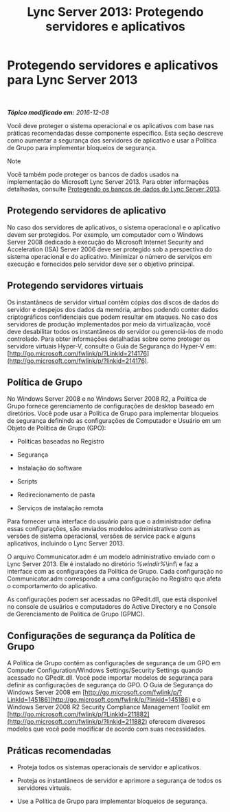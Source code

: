 ﻿---
title: 'Lync Server 2013: Protegendo servidores e aplicativos'
TOCTitle: Protegendo servidores e aplicativos para Lync Server 2013
ms:assetid: 9ca2b233-26f1-4d72-96e7-81a82c727806
ms:mtpsurl: https://technet.microsoft.com/pt-br/library/Dn518331(v=OCS.15)
ms:contentKeyID: 60505937
ms.date: 12/10/2016
mtps_version: v=OCS.15
ms.translationtype: HT
---

# Protegendo servidores e aplicativos para Lync Server 2013

 

_**Tópico modificado em:** 2016-12-08_

Você deve proteger o sistema operacional e os aplicativos com base nas práticas recomendadas desse componente específico. Esta seção descreve como aumentar a segurança dos servidores de aplicativo e usar a Política de Grupo para implementar bloqueios de segurança.

> [!NOTE]  
> Você também pode proteger os bancos de dados usados na implementação do Microsoft Lync Server 2013. Para obter informações detalhadas, consulte <a href="lync-server-2013-hardening-and-protecting-databases.md">Protegendo os bancos de dados do Lync Server 2013</a>.

## Protegendo servidores de aplicativo

No caso dos servidores de aplicativos, o sistema operacional e o aplicativo devem ser protegidos. Por exemplo, um computador com o Windows Server 2008 dedicado à execução do Microsoft Internet Security and Acceleration (ISA) Server 2006 deve ser protegido sob a perspectiva do sistema operacional e do aplicativo. Minimizar o número de serviços em execução e fornecidos pelo servidor deve ser o objetivo principal.

## Protegendo servidores virtuais

Os instantâneos de servidor virtual contêm cópias dos discos de dados do servidor e despejos dos dados da memória, ambos podendo conter dados criptográficos confidenciais que podem resultar em ataques. No caso dos servidores de produção implementados por meio da virtualização, você deve desabilitar todos os instantâneos do servidor ou gerenciá-los de modo controlado. Para obter informações detalhadas sobre como proteger os servidore virtuais Hyper-V, consulte o Guia de Segurança do Hyper-V em: [http://go.microsoft.com/fwlink/p/?LinkId=214176](http://go.microsoft.com/fwlink/p/?linkid=214176).

## Política de Grupo

No Windows Server 2008 e no Windows Server 2008 R2, a Política de Grupo fornece gerenciamento de configurações de desktop baseado em diretórios. Você pode usar a Política de Grupo para implementar bloqueios de segurança definindo as configurações de Computador e Usuário em um Objeto de Política de Grupo (GPO):

  - Políticas baseadas no Registro

  - Segurança

  - Instalação do software

  - Scripts

  - Redirecionamento de pasta

  - Serviços de instalação remota

Para fornecer uma interface do usuário para que o administrador defina essas configurações, são enviados modelos administrativso com as versões de sistema operacional, versões de service pack e alguns aplicativos, incluindo o Lync Server 2013.

O arquivo Communicator.adm é um modelo administrativo enviado com o Lync Server 2013. Ele é instalado no diretório *%windir%*\\inf\\ e faz a interface com as configurações da Política de Grupo. Cada configuração no Communicator.adm corresponde a uma configuração no Registro que afeta o comportamento do aplicativo.

As configurações podem ser acessadas no GPedit.dll, que está disponível no console de usuários e computadores do Active Directory e no Console de Gerenciamento de Política de Grupo (GPMC).

## Configurações de segurança da Política de Grupo

A Política de Grupo contém as configurações de segurança de um GPO em Computer Configuration/Windows Settings/Security Settings quando acessado no GPedit.dll. Você pode importar modelos de segurança para definir as configurações de segurança do GPO. O Guia de Segurança do Windows Server 2008 em [http://go.microsoft.com/fwlink/p/?LinkId=145186](http://go.microsoft.com/fwlink/p/?linkid=145186) e o Windows Server 2008 R2 Security Compliance Management Toolkit em [http://go.microsoft.com/fwlink/p/?LinkId=211882](http://go.microsoft.com/fwlink/p/?linkid=211882) oferecem diveresos modelos que você pode modificar de acordo com suas necessidades.

## Práticas recomendadas

  - Proteja todos os sistemas operacionais de servidor e aplicativos.

  - Proteja os instantâneos de servidor e aprimore a segurança de todos os servidores virtuais.

  - Use a Política de Grupo para implementar bloqueios de segurança.

